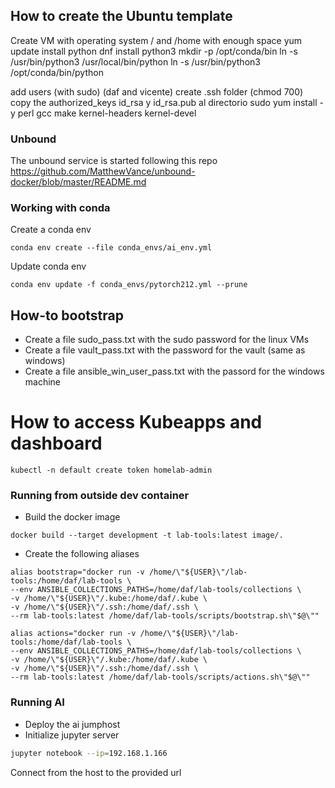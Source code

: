 ## How to create the Ubuntu template
Create VM with operating system
/ and /home with enough space
yum update
install python
dnf install python3
mkdir -p /opt/conda/bin
ln -s /usr/bin/python3 /usr/local/bin/python
ln -s /usr/bin/python3 /opt/conda/bin/python

add users (with sudo) (daf and vicente)
create .ssh folder (chmod 700) copy the authorized_keys id_rsa y id_rsa.pub al directorio
sudo yum install -y perl gcc make kernel-headers kernel-devel

### Unbound
The unbound service is started following this repo 
https://github.com/MatthewVance/unbound-docker/blob/master/README.md

### Working with conda
Create a conda env
```
conda env create --file conda_envs/ai_env.yml
```

Update conda env
```
conda env update -f conda_envs/pytorch212.yml --prune
```

## How-to bootstrap

* Create a file sudo_pass.txt with the sudo password for the linux VMs
* Create a file vault_pass.txt with the password for the vault (same as windows)
* Create a file ansible_win_user_pass.txt with the passord for the windows machine

# How to access Kubeapps and dashboard
```
kubectl -n default create token homelab-admin
```

### Running from outside dev container

* Build the docker image
```
docker build --target development -t lab-tools:latest image/.
```

* Create the following aliases
```
alias bootstrap="docker run -v /home/\"${USER}\"/lab-tools:/home/daf/lab-tools \
--env ANSIBLE_COLLECTIONS_PATHS=/home/daf/lab-tools/collections \
-v /home/\"${USER}\"/.kube:/home/daf/.kube \
-v /home/\"${USER}\"/.ssh:/home/daf/.ssh \
--rm lab-tools:latest /home/daf/lab-tools/scripts/bootstrap.sh\"$@\""
```
```
alias actions="docker run -v /home/\"${USER}\"/lab-tools:/home/daf/lab-tools \
--env ANSIBLE_COLLECTIONS_PATHS=/home/daf/lab-tools/collections \
-v /home/\"${USER}\"/.kube:/home/daf/.kube \
-v /home/\"${USER}\"/.ssh:/home/daf/.ssh \
--rm lab-tools:latest /home/daf/lab-tools/scripts/actions.sh\"$@\""
```

### Running AI
- Deploy the ai jumphost
- Initialize jupyter server 
```bash
jupyter notebook --ip=192.168.1.166
```
Connect from the host to the provided url